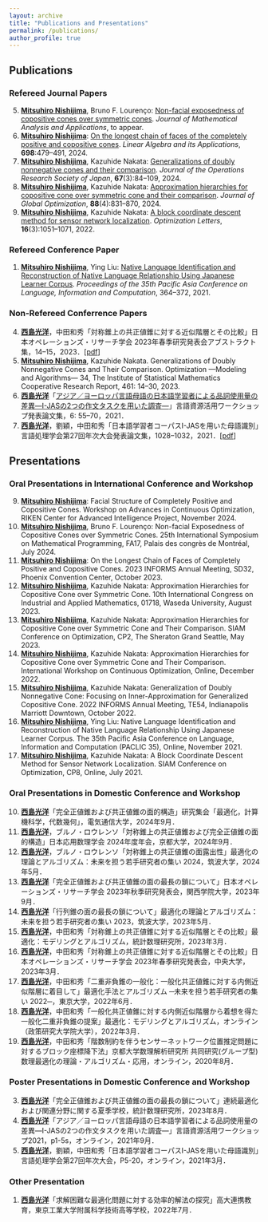 ```yaml
---
layout: archive
title: "Publications and Presentations"
permalink: /publications/
author_profile: true
---
```

## Publications
### Refereed Journal Papers
5. <b><u>Mitsuhiro Nishijima</u></b>, Bruno F. Lourenço: <a href="https://doi.org/10.1016/j.jmaa.2024.129166" target="_blank" rel="noopener noreferrer">Non-facial exposedness of copositive cones over symmetric cones</a>. <i>Journal of Mathematical Analysis and Applications</i>, to appear.
4. <b><u>Mitsuhiro Nishijima</u></b>: <a href="https://doi.org/10.1016/j.laa.2024.06.012" target="_blank" rel="noopener noreferrer">On the longest chain of faces of the completely positive and copositive cones</a>. <i>Linear Algebra and its Applications</i>, <b>698</b>:479&ndash;491, 2024.
3. <b><u>Mitsuhiro Nishijima</u></b>, Kazuhide Nakata: <a href="https://doi.org/10.15807/jorsj.67.84" target="_blank" rel="noopener noreferrer">Generalizations of doubly nonnegative cones and their comparison</a>. <i>Journal of the Operations Research Society of Japan</i>, <b>67</b>(3):84&ndash;109, 2024.
2. <b><u>Mitsuhiro Nishijima</u></b>, Kazuhide Nakata: <a href="https://doi.org/10.1007/s10898-023-01319-3" target="_blank" rel="noopener noreferrer">Approximation hierarchies for copositive cone over symmetric cone and their comparison</a>. <i>Journal of Global Optimization</i>, <b>88</b>(4):831&ndash;870, 2024.
1. <b><u>Mitsuhiro Nishijima</u></b>, Kazuhide Nakata: <a href="https://doi.org/10.1007/s11590-021-01762-9" target="_blank" rel="noopener noreferrer">A block coordinate descent method for sensor network localization</a>. <i>Optimization Letters</i>, <b>16</b>(3):1051&ndash;1071, 2022.

### Refereed Conference Paper
1. <b><u>Mitsuhiro Nishijima</u></b>, Ying Liu: <a href="https://aclanthology.org/2021.paclic-1.39/" target="_blank" rel="noopener noreferrer">Native Language Identification and Reconstruction of Native Language Relationship Using Japanese Learner Corpus</a>. <i>Proceedings of the 35th Pacific Asia Conference on Language, Information and Computation</i>, 364&ndash;372, 2021.

<!-- ### Preprint -->

### Non-Refereed Conferrence Papers
4. <b><u>西島光洋</u></b>，中田和秀「対称錐上の共正値錐に対する近似階層とその比較」日本オペレーションズ・リサーチ学会 2023年春季研究発表会アブストラクト集，14–15，2023．[<a href="https://orsj.org/wp-content/nc-abstract/nc2023s/2023s-1-A-6.pdf" target="_blank" rel="noopener noreferrer">pdf</a>]
3. <b><u>Mitsuhiro Nishijima</u></b>, Kazuhide Nakata. Generalizations of Doubly Nonnegative Cones and Their Comparison. Optimization &mdash;Modeling and Algorithms&mdash; 34, The Institute of Statistical Mathematics Cooperative Research Report, 461: 14&ndash;30, 2023.
2. <b><u>西島光洋</u></b>「<a href="http://doi.org/10.15084/00003480" target="_blank" rel="noopener noreferrer">アジア／ヨーロッパ言語母語の日本語学習者による品詞使用量の差異―I-JASの2つの作文タスクを用いた調査―</a>」言語資源活用ワークショップ発表論文集，6: 55&ndash;70，2021．
1. <b><u>西島光洋</u></b>，劉穎，中田和秀「日本語学習者コーパスI-JASを用いた母語識別」言語処理学会第27回年次大会発表論文集，1028–1032，2021．[<a href="https://www.anlp.jp/proceedings/annual_meeting/2021/pdf_dir/P5-20.pdf" target="_blank" rel="noopener noreferrer">pdf</a>]

## Presentations
### Oral Presentations in International Conference and Workshop
9. <b><u>Mitsuhiro Nishijima</u></b>: Facial Structure of Completely Positive and Copositive Cones. Workshop on Advances in Continuous Optimization, RIKEN Center for Advanced Intelligence Project, November 2024.
8. <b><u>Mitsuhiro Nishijima</u></b>, Bruno F. Lourenço: Non-facial Exposedness of Copositive Cones over Symmetric Cones. 25th International Symposium on Mathematical Programming, FA17, Palais des congrès de Montréal, July 2024.
7. <b><u>Mitsuhiro Nishijima</u></b>: On the Longest Chain of Faces of Completely Positive and Copositive Cones. 2023 INFORMS Annual Meeting, SD32, Phoenix Convention Center, October 2023.
6. <b><u>Mitsuhiro Nishijima</u></b>, Kazuhide Nakata: Approximation Hierarchies for Copositive Cone over Symmetric Cone. 10th International Congress on Industrial and Applied Mathematics, 01718, Waseda University, August 2023.
5. <b><u>Mitsuhiro Nishijima</u></b>, Kazuhide Nakata: Approximation Hierarchies for Copositive Cone over Symmetric Cone and Their Comparison. SIAM Conference on Optimization, CP2, The Sheraton Grand Seattle, May 2023.
4. <b><u>Mitsuhiro Nishijima</u></b>, Kazuhide Nakata: Approximation Hierarchies for Copositive Cone over Symmetric Cone and Their Comparison. International Workshop on Continuous Optimization, Online, December 2022.
3. <b><u>Mitsuhiro Nishijima</u></b>, Kazuhide Nakata: Generalization of Doubly Nonnegative Cone: Focusing on Inner-Approximation for Generalized Copositive Cone. 2022 INFORMS Annual Meeting, TE54, Indianapolis Marriott Downtown, October 2022.
2. <b><u>Mitsuhiro Nishijima</u></b>, Ying Liu: Native Language Identification and Reconstruction of Native Language Relationship Using Japanese Learner Corpus. The 35th Pacific Asia Conference on Language, Information and Computation (PACLIC 35), Online, November 2021.
1. <b><u>Mitsuhiro Nishijima</u></b>, Kazuhide Nakata: A Block Coordinate Descent Method for Sensor Network Localization. SIAM Conference on Optimization, CP8, Online, July 2021.

### Oral Presentations in Domestic Conference and Workshop
10. <b><u>西島光洋</u></b>「完全正値錐および共正値錐の面的構造」研究集会「最適化，計算機科学，代数幾何」，電気通信大学，2024年9月．
9. <b><u>西島光洋</u></b>，ブルノ・ロウレンソ「対称錐上の共正値錐および完全正値錐の面的構造」日本応用数理学会 2024年度年会，京都大学，2024年9月．
8. <b><u>西島光洋</u></b>，ブルノ・ロウレンソ「対称錐上の共正値錐の面露出性」最適化の理論とアルゴリズム：未来を担う若手研究者の集い 2024，筑波大学，2024年5月．
7. <b><u>西島光洋</u></b>「完全正値錐および共正値錐の面の最長の鎖について」日本オペレーションズ・リサーチ学会 2023年秋季研究発表会，関西学院大学，2023年9月．
6. <b><u>西島光洋</u></b>「行列錐の面の最長の鎖について」最適化の理論とアルゴリズム：未来を担う若手研究者の集い 2023，筑波大学，2023年5月．
5. <b><u>西島光洋</u></b>，中田和秀「対称錐上の共正値錐に対する近似階層とその比較」最適化：モデリングとアルゴリズム，統計数理研究所，2023年3月．
4. <b><u>西島光洋</u></b>，中田和秀「対称錐上の共正値錐に対する近似階層とその比較」日本オペレーションズ・リサーチ学会 2023年春季研究発表会，中央大学，2023年3月．
3. <b><u>西島光洋</u></b>，中田和秀「二重非負錐の一般化：一般化共正値錐に対する内側近似階層に着目して」最適化手法とアルゴリズム ─未来を担う若手研究者の集い 2022─，東京大学，2022年6月．
2. <b><u>西島光洋</u></b>，中田和秀「一般化共正値錐に対する内側近似階層から着想を得た一般化二重非負錐の提案」最適化：モデリングとアルゴリズム，オンライン（政策研究大学院大学），2022年3月．
1. <b><u>西島光洋</u></b>，中田和秀「階数制約を伴うセンサーネットワーク位置推定問題に対するブロック座標降下法」京都大学数理解析研究所 共同研究(グループ型) 数理最適化の理論・アルゴリズム・応用，オンライン，2020年8月．

### Poster Presentations in Domestic Conference and Workshop
3. <b><u>西島光洋</u></b>「完全正値錐および共正値錐の面の最長の鎖について」連続最適化および関連分野に関する夏季学校，統計数理研究所，2023年8月．
2. <b><u>西島光洋</u></b>「アジア／ヨーロッパ言語母語の日本語学習者による品詞使用量の差異―I-JASの2つの作文タスクを用いた調査―」言語資源活用ワークショップ2021，p1-5s，オンライン，2021年9月．
1. <b><u>西島光洋</u></b>，劉穎，中田和秀「日本語学習者コーパスI-JASを用いた母語識別」言語処理学会第27回年次大会，P5-20，オンライン，2021年3月．

### Other Presentation
1. <b><u>西島光洋</u></b>「求解困難な最適化問題に対する効率的解法の探究」高大連携教育，東京工業大学附属科学技術高等学校，2022年7月．
